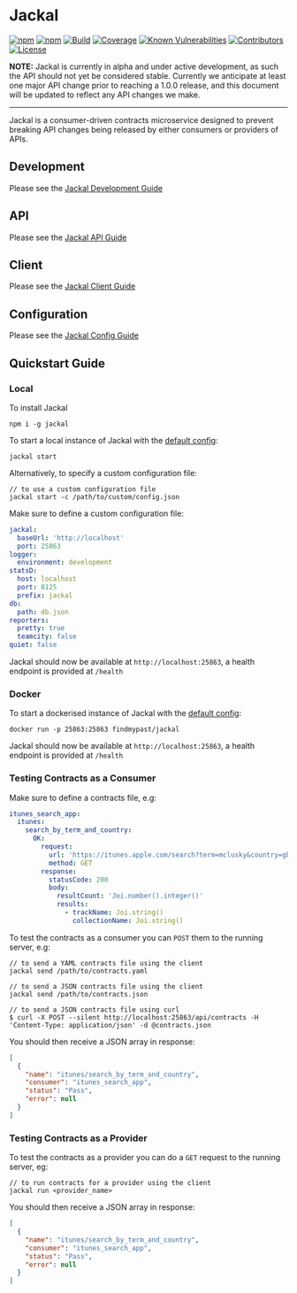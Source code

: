 # Jackal

[![npm](https://img.shields.io/npm/v/jackal.svg)](https://www.npmjs.com/package/jackal)
[![npm](https://img.shields.io/npm/dm/jackal.svg)](https://www.npmjs.com/package/jackal)
[![Build](https://img.shields.io/travis/findmypast-oss/jackal.svg)](https://travis-ci.org/findmypast-oss/jackal)
[![Coverage](https://coveralls.io/repos/github/findmypast-oss/jackal/badge.svg?branch=master)](https://coveralls.io/github/findmypast-oss/jackal?branch=master)
[![Known Vulnerabilities](https://snyk.io/test/github/findmypast-oss/jackal/badge.svg)](https://snyk.io/test/github/findmypast-oss/jackal)
[![Contributors](https://img.shields.io/github/contributors/findmypast-oss/jackal.svg)](https://github.com/findmypast-oss/jackal/graphs/contributors)
[![License](https://img.shields.io/github/license/findmypast-oss/jackal.svg)](https://github.com/findmypast-oss/jackal/blob/master/LICENSE)

__NOTE:__ Jackal is currently in alpha and under active development, as such the API should not yet be considered stable. Currently we anticipate at least one major API change prior to reaching a 1.0.0 release, and this document will be updated to reflect any API changes we make.

---------------------------

Jackal is a consumer-driven contracts microservice designed to prevent breaking API changes being released by either consumers or providers of APIs.

## Development

Please see the [Jackal Development Guide](https://github.com/findmypast-oss/jackal/blob/master/docs/development.md)

## API

Please see the [Jackal API Guide](https://github.com/findmypast-oss/jackal/blob/master/docs/api.md)

## Client

Please see the [Jackal Client Guide](https://github.com/findmypast-oss/jackal/blob/master/docs/client.md)

## Configuration

Please see the [Jackal Config Guide](https://github.com/findmypast-oss/jackal/blob/master/docs/config.md)

## Quickstart Guide

### Local

To install Jackal

```
npm i -g jackal
```

To start a local instance of Jackal with the [default config](./examples/config.json):

```
jackal start
```

Alternatively, to specify a custom configuration file:

```
// to use a custom configuration file
jackal start -c /path/to/custom/config.json
```

Make sure to define a custom configuration file:

```yaml
jackal:
  baseUrl: 'http://localhost'
  port: 25863
logger:
  environment: development
statsD:
  host: localhost
  port: 8125
  prefix: jackal
db:
  path: db.json
reporters:
  pretty: true
  teamcity: false
quiet: false
```

Jackal should now be available at `http://localhost:25863`, a health endpoint is provided at `/health`

### Docker

To start a dockerised instance of Jackal with the [default config](./examples/config.json):

```
docker run -p 25863:25863 findmypast/jackal
```

Jackal should now be available at `http://localhost:25863`, a health endpoint is provided at `/health`

### Testing Contracts as a Consumer

Make sure to define a contracts file, e.g:

```yaml
itunes_search_app:
  itunes:
    search_by_term_and_country:
      OK:
        request:
          url: 'https://itunes.apple.com/search?term=mclusky&country=gb'
          method: GET
        response:
          statusCode: 200
          body:
            resultCount: 'Joi.number().integer()'
            results:
              - trackName: Joi.string()
                collectionName: Joi.string()

```

To test the contracts as a consumer you can `POST` them to the running server, e.g:

```
// to send a YAML contracts file using the client
jackal send /path/to/contracts.yaml

// to send a JSON contracts file using the client
jackal send /path/to/contracts.json

// to send a JSON contracts file using curl
$ curl -X POST --silent http://localhost:25863/api/contracts -H 'Content-Type: application/json' -d @contracts.json
```

You should then receive a JSON array in response:
```json
[
  {
    "name": "itunes/search_by_term_and_country",
    "consumer": "itunes_search_app",
    "status": "Pass",
    "error": null
  }
]
```

### Testing Contracts as a Provider

To test the contracts as a provider you can do a `GET` request to the running server, eg:

```
// to run contracts for a provider using the client
jackal run <provider_name>
```

You should then receive a JSON array in response:
```json
[
  {
    "name": "itunes/search_by_term_and_country",
    "consumer": "itunes_search_app",
    "status": "Pass",
    "error": null
  }
]
```
